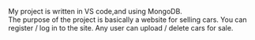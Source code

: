 My project is written in VS code,and using MongoDB.<br>
The purpose of the project is basically a website for selling cars.
You can register / log in to the site.
Any user can upload / delete cars for sale.
